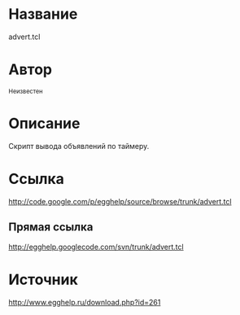# Название #
advert.tcl


# Автор #
<sup>Неизвестен</sup>


# Описание #
Скрипт вывода объявлений по таймеру.


# Ссылка #
http://code.google.com/p/egghelp/source/browse/trunk/advert.tcl

## Прямая ссылка ##
http://egghelp.googlecode.com/svn/trunk/advert.tcl


# Источник #
http://www.egghelp.ru/download.php?id=261